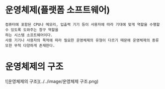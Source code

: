 # 운영체제(플랫폼 소프트웨어)
    컴퓨터에 포함된 CPU나 메모리, 입출력 기기 등이 사용자에 따라 기대에 맞게 역할을 수행할 수 있도록 도와주는 창구 역할을
    하는 시스템 소프트웨어이다.
    사용 기기나 사용자의 목적에 따라 필요한 운영체제의 유형이 다르기 때문에 운영체제의 종류 또한 무척 다양하게 존재한다.
# 운영체제의 구조
![운영체제의 구조](../../image/운영체제 구조.png)